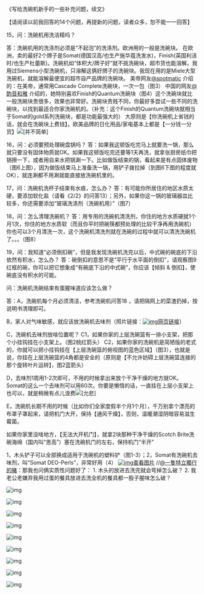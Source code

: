 《写给洗碗机新手的一些补充问题，续文》



【请阅读以前我回答的14个问题，再提新的问题，读者众多，恕不能一一回答】

15，问：洗碗机用洗洁精吗？

答：洗碗机用的洗涤剂必须是“不起泡”的洗涤剂。欧洲用的一般是洗碗块。
       在欧洲，卖的最好2个牌子是Somat(德国汉高/也生产施华蔻洗发水)，Finish(英国利洁时/也生产杜蕾斯)。洗碗机如“体积大/牌子好”就不挑洗碗块，超市货也能溶解。我用过Siemens小型洗碗机，只溶解这俩好牌子的洗碗块。我现在用的是Miele大型洗碗机，就能溶解最便宜的超市自产品牌的洗碗块。
       美帝网友[@spotmatic](https://weibo.com/n/spotmatic) 介绍的：在美帝，通常用Cascade Complete洗碗块，一次一包（图3）
       中国的网友[@韵音和雅](https://weibo.com/n/韵音和雅) 介绍的，她特别喜欢Finish的Quantum洗碗块（图4）这个洗碗块就比一般洗碗块贵很多，效果也非常好。洗碗块贵贱不同，你最好多尝试一些不同的洗碗块，以找到最适合你家洗碗机的。（补充：这个Finish的Quantum洗碗块就相当于Somat的gold系列洗碗块，都是功能最强大的）
       大原则是【你洗碗机上省钱的话，就会在洗碗块上费钱】。欧美品牌的日化用品/家电基本上都是【一分钱一分货】![[并不简单]](images/2018new_bingbujiandan_org.png)

16，问：必须要预处理碗盘锅吗？
答：如果我这顿饭吃完马上就要洗一锅，那么就只要没有固体物质就OK。如果我这顿饭吃完还要等1天再洗，就拿张厨房纸巾把锅擦一下，或者用自来水把锅涮一下。比如做饭结束的锅，看起来是有点固体废物（图6上图），因为做饭结束马上准备洗一锅，用铲子拨拉掉（到图6下图的程度就OK），就连涮都不用涮就能直接放洗碗机里的。

17，问：洗碗机洗杯子结束有水痕，怎么办？
答：有可能你所居住的地区水质太硬，要添加软化盐（请看《2/2》的问答13）；另外，如果你这一锅的玻璃器皿比较多，你还需要添加“玻璃洗涤剂（洗碗机用）”（图7）

18，问：怎么清理洗碗机？
答：用专用的洗碗机清洗剂，你住的地方水质硬就1个月1次，你住的地方水质软（而且你平时把碗筷都预处理的比较干净再用洗碗机）你也可以3个月清洗一次，这个洗碗机清洗剂就在洗碗的过程中就可以清洗洗碗机了。。。（图8）

19，问：我知道“必须倒扣碗”，但是我发现洗碗机洗完以后，中式碗的碗底的下沿依然有积水，怎么办？
答：碗倒扣的意思不是“平行于水平面的倒扣”，请观察图9红框的碗，你可以把它想象成“有碗底下沿的中式碗”，你应该【倾斜 & 倒扣】，使碗底没有积水的可能。



问：洗碗机洗碗结束有蛋腥味道应该怎么做？

答：A，洗碗机每个月必须清洁，参考洗碗机问答18 ，请把隔网上的菜渣扔掉，按说明书清理即可。

B，家人对气味敏感，就应该放洗碗机去味剂（照片链接：[![img](images/timeline_card_small_web_default.png)网页链接](https://m.weibo.cn/1909203062/4170782042987842)）

C，洗碗机去味剂放啥位置呢？
C1，如果你家的上层洗碗篮有一排小支架，把那个小挂钩挂在小支架上。（图2桃红箭头）
C2，如果你家的洗碗机是简陋版的老式的，你就可以把小挂钩挂在【上层洗碗篮的俯视图的蓝色区域】（图3），也就是说，你挂在上层洗碗篮的4角都是安全的（原则是【不允许妨碍上层洗碗篮连接的那个旋转叶片运转】，图2蓝箭头）

D，去味剂1周用1-2次即可，不用的时候拿出来放个干净干燥的地方就OK。Somat的这么一个去味剂可以用60次。你要是懒惰的话，一直挂在上层小支架上也可以，就是稍微有点儿浪费![[允悲]](images/d_yunbei-a14a649db8.png)

E，洗碗机长期不用的时候（比如你们全家度假半个月1个月），千万别拿个漂亮的布罩子罩起来，请把机门大开，保持【通风干燥】，否则，温暖潮湿阴暗容易滋生霉菌。

如果你家里没啥地方，【无法大开机门】，就拿2块那种干净干燥的Scotch Brite洗碗海绵（国内叫“思高”）塞在洗碗机门的左右，保持机门“半开”



1，木头铲子可以全部换成适用于洗碗机的塑料铲（图1-3）；2，Somat有洗碗机去味剂，叫“Somat DEO-Perls”，非常好用（4） [![img](images/timeline_card_small_photo_default.png)查看图片](https://weibo.cn/sinaurl?u=https%3A%2F%2Fwx2.sinaimg.cn%2Flarge%2F71cc2076gy1fl7csdtrhcj20qo2rvanj.jpg) //[@一隻特立獨行的豬](https://m.weibo.cn/n/一隻特立獨行的豬)：那我也问俩实质性问题好了： 1. 木头的放进去洗完就会弯掉怎么破？ 2. 我老公老嫌弃我用过蛋的餐具放进去洗全机的餐具都一股子腥味怎么破？



![img](images/71cc2076gy1fj3hk75wr0j20qo0zk11b.jpg)

![img](images/71cc2076gy1fj3hk2nwvfj20zk0qo480.jpg)

![img](images/71cc2076gy1fj3htzgbdgj20k00zk77o.jpg)

![img](images/71cc2076gy1fj3hyv1e9gj20qo10nn13.jpg)

![img](images/71cc2076gy1fj3iqdnkekj20qo0qomzx.jpg)

![img](images/71cc2076gy1fj3jrgewmfj20qo1z5b1n.jpg)

![img](images/71cc2076gy1fj3ifvahu3j20qo0zkgv4.jpg)

![img](images/71cc2076gy1fj3ivzjlehj20qo17pgu9.jpg)

![img](images/71cc2076gy1fj3jtaamdsj20g90llju0.jpg)